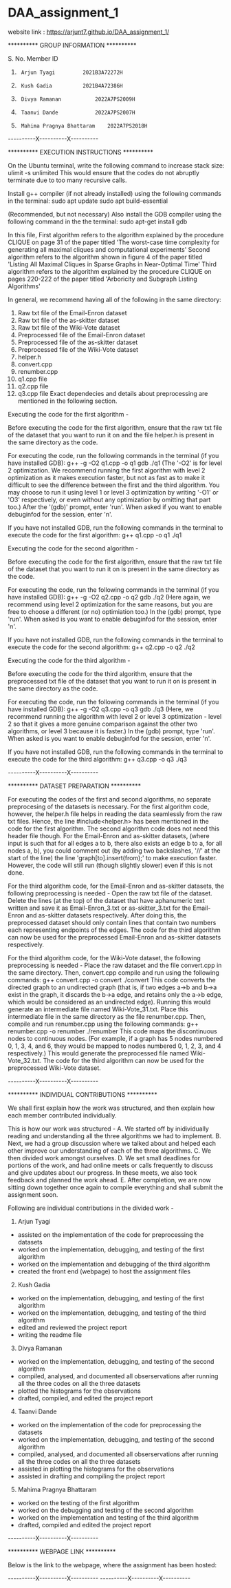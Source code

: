 # DAA_assignment_1

website link : https://arjunt7.github.io/DAA_assignment_1/

********** GROUP INFORMATION **********

S. No.		Member				ID
1.		Arjun Tyagi			2021B3A72272H
2.		Kush Gadia			2021B4A72386H
3.		Divya Ramanan			2022A7PS2009H
4. 		Taanvi Dande			2022A7PS2007H
5.		Mahima Pragnya Bhattaram	2022A7PS2018H

----------X----------X----------

********** EXECUTION INSTRUCTIONS **********

On the Ubuntu terminal, write the following command to increase stack size: 
ulimit -s unlimited
This would ensure that the codes do not abruptly terminate due to too many recursive calls.

Install g++ compiler (if not already installed) using the following commands in the terminal: 
sudo apt update
sudo apt build-essential

(Recommended, but not necessary) Also install the GDB compiler using the following command in the the terminal:
sudo apt-get install gdb

In this file, 
First algorithm refers to the algorithm explained by the procedure CLIQUE on page 31 of the paper titled 'The worst-case time complexity for generating all maximal cliques and computational experiments'
Second algorithm refers to the algorithm shown in figure 4 of the paper titled 'Listing All Maximal Cliques in Sparse Graphs in Near-Optimal Time'
Third algorithm refers to the algorithm explained by the procedure CLIQUE on pages 220-222 of the paper titled 'Arboricity and Subgraph Listing Algorithms'

In general, we recommend having all of the following in the same directory:
01. Raw txt file of the Email-Enron dataset
02. Raw txt file of the as-skitter dataset
03. Raw txt file of the Wiki-Vote dataset
04. Preprocessed file of the Email-Enron dataset
05. Preprocessed file of the as-skitter dataset
06. Preprocessed file of the Wiki-Vote dataset
07. helper.h
08. convert.cpp
09. renumber.cpp
10. q1.cpp file
11. q2.cpp file
12. q3.cpp file
Exact dependecies and details about preprocessing are mentioned in the following section. 


Executing the code for the first algorithm -

Before executing the code for the first algorithm, ensure that the raw txt file of the dataset that you want to run it on and the file helper.h is present in the same directory as the code. 

For executing the code, run the following commands in the terminal (if you have installed GDB):
g++ -g -O2 q1.cpp -o q1
gdb ./q1
(The '-O2' is for level 2 optimization. We recommend running the first algorithm with level 2 optimization as it makes execution faster, but not as fast as to make it difficult to see the difference between the first and the third algorithm. You may choose to run it using level 1 or level 3 optimization by writing '-O1' or 'O3' respectively, or even without any optimization by omitting that part too.)
After the '(gdb)' prompt, enter 'run'. When asked if you want to enable debuginfod for the session, enter 'n'.

If you have not installed GDB, run the following commands in the terminal to execute the code for the first algorithm:
g++ q1.cpp -o q1
./q1


Executing the code for the second algorithm -

Before executing the code for the first algorithm, ensure that the raw txt file of the dataset that you want to run it on is present in the same directory as the code. 

For executing the code, run the following commands in the terminal (if you have installed GDB):
g++ -g -O2 q2.cpp -o q2
gdb ./q2
(Here again, we recommend using level 2 optimization for the same reasons, but you are free to choose a different (or no) optimiation too.)
In the (gdb) prompt, type 'run'. When asked is you want to enable debuginfod for the session, enter 'n'.

If you have not installed GDB, run the following commands in the terminal to execute the code for the second algorithm:
g++ q2.cpp -o q2
./q2


Executing the code for the third algorithm -

Before executing the code for the third algorithm, ensure that the preprocessed txt file of the dataset that you want to run it on is present in the same directory as the code. 

For executing the code, run the following commands in the terminal (if you have installed GDB):
g++ -g -O2 q3.cpp -o q3
gdb ./q3
(Here, we recommend running the algorithm with level 2 or level 3 optimization - level 2 so that it gives a more genuine comparison against the other two algorithms, or level 3 because it is faster.)
In the (gdb) prompt, type 'run'. When asked is you want to enable debuginfod for the session, enter 'n'.

If you have not installed GDB, run the following commands in the terminal to execute the code for the third algorithm:
g++ q3.cpp -o q3
./q3

----------X----------X----------

********** DATASET PREPARATION **********

For executing the codes of the first and second algorithms, no separate preprocesing of the datasets is necessary. For the first algorithm code, however, the helper.h file helps in reading the data seamlessly from the raw txt files. Hence, the line #include<helper.h> has been mentioned in the code for the first algorithm. The second algorithm code does not need this header file though. For the Email-Enron and as-skitter datasets, (where input is such that for all edges a to b, there also exists an edge b to a, for all nodes a, b), you could comment out (by adding two backslashes, '//' at the start of the line) the line 'graph[to].insert(from);' to make execution faster. However, the code will still run (though slightly slower) even if this is not done.

For the third algorithm code, for the Email-Enron and as-skitter datasets, the following preprocessing is needed -
Open the raw txt file of the dataset. 
Delete the lines (at the top) of the dataset that have aphanumeric text written and save it as Email-Enron_3.txt or as-skitter_3.txt for the Email-Enron and as-skitter datasets respectively. 
After doing this, the preprocessed dataset should only contain lines that contain two numbers each representing endpoints of the edges. 
The code for the third algorithm can now be used for the preprocessed Email-Enron and as-skitter datasets respectively.

For the third algorithm code, for the Wiki-Vote dataset, the following preprocessing is needed -
Place the raw dataset and the file convert.cpp in the same directory. Then, convert.cpp compile and run using the following commands: 
g++ convert.cpp -o convert
./convert
This code converts the directed graph to an undirected graph (that is, if two edges a->b and b->a exist in the graph, it discards the b->a edge, and retains only the a->b edge, which would be considered as an undirected edge). Running this would generate an intermediate file named Wiki-Vote_31.txt. 
Place this intermediate file in the same directory as the file renumber.cpp. Then, compile and run renumber.cpp using the following commands:
g++ renumber.cpp -o renumber
./renumber
This code maps the discontinuous nodes to continuous nodes. (For example, if a graph has 5 nodes numbered 0, 1, 3, 4, and 6, they would be mapped to nodes numbered 0, 1, 2, 3, and 4 respectively.) This would generate the preprocessed file named Wiki-Vote_32.txt. 
The code for the third algorithm can now be used for the preprocessed Wiki-Vote dataset. 

----------X----------X----------

********** INDIVIDUAL CONTRIBUTIONS **********

We shall first explain how the work was structured, and then explain how each member contributed individually. 

This is how our work was structured  - 
A. We started off by inidividually reading and understanding all the three algorithms we had to implement. 
B. Next, we had a group discussion where we talked about and helped each other improve our understanding of each of the three algorithms. 
C. We then divided work amongst ourselves. 
D. We set small deadlines for portions of the work, and had online meets or calls frequently to discuss and give updates about our progress. In these meets, we also took feedback and planned the work ahead. 
E. After completion, we are now sitting down together once again to compile everything and shall submit the assignment soon.

Following are individual contributions in the divided work - 

1. Arjun Tyagi
- assisted on the implementation of the code for preprocessing the datasets
- worked on the implementation, debugging, and testing of the first algorithm
- worked on the implementation and debugging of the third algorithm
- created the front end (webpage) to host the assignment files

2. Kush Gadia
- worked on the implementation, debugging, and testing of the first algorithm
- worked on the implementation, debugging, and testing of the third algorithm
- edited and reviewed the project report
- writing the readme file

3. Divya Ramanan 
- worked on the implementation, debugging, and testing of the second algorithm
- compiled, analysed, and documented all obserservations after running all the three codes on all the three datasets
- plotted the histograms for the observations
- drafted, compiled, and edited the project report

4. Taanvi Dande
- worked on the implementation of the code for preprocessing the datasets 
- worked on the implementation, debugging, and testing of the second algorithm
- compiled, analysed, and documented all obserservations after running all the three codes on all the three datasets
- assisted in plotting the histograms for the observations
- assisted in drafting and compiling the project report

5. Mahima Pragnya Bhattaram
- worked on the testing of the first algorithm
- worked on the debugging and testing of the second algorithm
- worked on the implementation and testing of the third algorithm 
- drafted, compiled and edited the project report

----------X----------X----------

********** WEBPAGE LINK **********

Below is the link to the webpage, where the assignment has been hosted:
<LINK>

----------X----------X----------
----------X----------X----------





